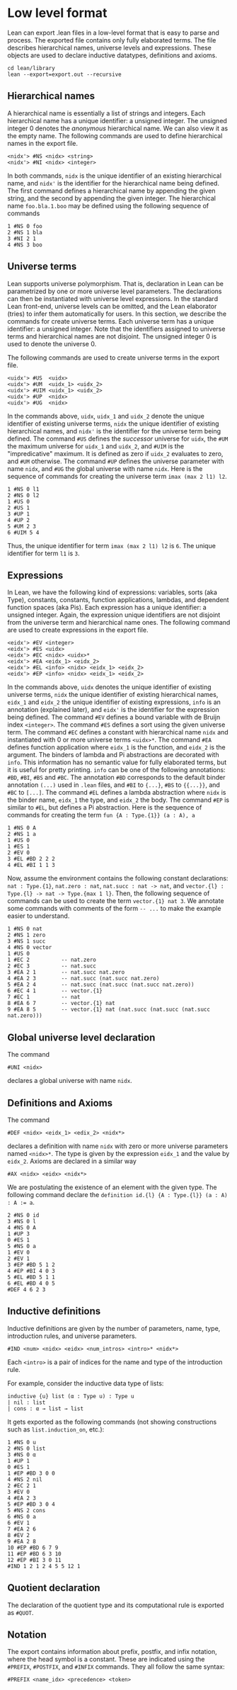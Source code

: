 Low level format
================

Lean can export .lean files in a low-level format that is easy to parse and process.
The exported file contains only fully elaborated terms.
The file describes hierarchical names, universe levels and expressions.
These objects are used to declare inductive datatypes, definitions and axioms.

```
cd lean/library
lean --export=export.out --recursive
```

Hierarchical names
------------------

A hierarchical name is essentially a list of strings and integers.
Each hierarchical name has a unique identifier: a unsigned integer.
The unsigned integer 0 denotes the _anonymous_ hierarchical name.
We can also view it as the empty name.
The following commands are used to define hierarchical names in the export file.

```
<nidx'> #NS <nidx> <string>
<nidx'> #NI <nidx> <integer>
```

In both commands, `nidx` is the unique identifier of an existing hierarchical name,
and `nidx'` is the identifier for the hierarchical name being defined.
The first command defines a hierarchical name by appending the given string,
and the second by appending the given integer.
The hierarchical name `foo.bla.1.boo` may be defined using the following sequence of commands

```
1 #NS 0 foo
2 #NS 1 bla
3 #NI 2 1
4 #NS 3 boo
```

Universe terms
---------------

Lean supports universe polymorphism.
That is, declaration in Lean can be parametrized by one or more universe level parameters.
The declarations can then be instantiated with universe level expressions.
In the standard Lean front-end, universe levels can be omitted, and the Lean elaborator (tries) to infer them automatically for users.
In this section, we describe the commands for create universe terms.
Each universe term has a unique identifier: a unsigned integer.
Note that the identifiers assigned to universe terms and hierarchical names are not disjoint.
The unsigned integer 0 is used to denote the universe 0.

The following commands are used to create universe terms in the export file.

```
<uidx'> #US  <uidx>
<uidx'> #UM  <uidx_1> <uidx_2>
<uidx'> #UIM <uidx_1> <uidx_2>
<uidx'> #UP  <nidx>
<uidx'> #UG  <nidx>
```

In the commands above, `uidx`, `uidx_1` and `uidx_2` denote the unique identifier of existing universe terms,
`nidx` the unique identifier of existing hierarchical names, and `nidx'` is the identifier for the universe
term being defined. The command `#US` defines the _successor_ universe for `uidx`, the `#UM` the maximum universe for `uidx_1` and `uidx_2`,
and `#UIM` is the "impredicative" maximum. It is defined as zero if `uidx_2` evaluates to zero, and `#UM` otherwise.
The command `#UP` defines the universe parameter with name `nidx`, and `#UG` the global universe with name `nidx`.
Here is the sequence of commands for creating the universe term `imax (max 2 l1) l2`.
```
1 #NS 0 l1
2 #NS 0 l2
1 #US 0
2 #US 1
3 #UP 1
4 #UP 2
5 #UM 2 3
6 #UIM 5 4
```
Thus, the unique identifier for term `imax (max 2 l1) l2` is `6`. The unique identifier for term `l1` is `3`.

Expressions
-----------

In Lean, we have the following kind of expressions:
variables, sorts (aka Type), constants, constants, function applications, lambdas, and dependent function spaces (aka Pis).
Each expression has a unique identifier: a unsigned integer.
Again, the expression unique identifiers are not disjoint from the universe term and hierarchical name ones.
The following command are used to create expressions in the export file.
```
<eidx'> #EV <integer>
<eidx'> #ES <uidx>
<eidx'> #EC <nidx> <uidx>*
<eidx'> #EA <eidx_1> <eidx_2>
<eidx'> #EL <info> <nidx> <eidx_1> <eidx_2>
<eidx'> #EP <info> <nidx> <eidx_1> <eidx_2>
```
In the commands above, `uidx` denotes the unique identifier of existing universe terms,
`nidx` the unique identifier of existing hierarchical names, `eidx_1` and `eidx_2` the unique
identifier of existing expressions, `info` is an annotation (explained later), and
`eidx'` is the identifier for the expression being defined.
The command `#EV` defines a bound variable with de Bruijn index `<integer>`.
The command `#ES` defines a sort using the given universe term.
The command `#EC` defines a constant with hierarchical name `nidx` and instantiated with 0 or more
universe terms `<uidx>*`.
The command `#EA` defines function application where `eidx_1` is the function, and `eidx_2` is the argument.
The binders of lambda and Pi abstractions are decorated with `info`.
This information has no semantic value for fully elaborated terms, but it is useful for pretty printing.
`info` can be one of the following annotations: `#BD`, `#BI`, `#BS` and `#BC`. The annotation `#BD` corresponds to
the default binder annotation `(...)` used in `.lean` files, and `#BI` to `{...}`, `#BS` to `{{...}}`, and
`#BC` to `[...]`.
The command `#EL` defines a lambda abstraction where `nidx` is the binder name, `eidx_1` the type, and
`eidx_2` the body. The command `#EP` is similar to `#EL`, but defines a Pi abstraction.
Here is the sequence of commands for creating the term `fun {A : Type.{1}} (a : A), a`
```
1 #NS 0 A
2 #NS 1 a
1 #US 0
1 #ES 1
2 #EV 0
3 #EL #BD 2 2 2
4 #EL #BI 1 1 3
```
Now, assume the environment contains the following constant declarations:
`nat : Type.{1}`, `nat.zero : nat`, `nat.succ : nat -> nat`, and `vector.{l} : Type.{l} -> nat -> Type.{max 1 l}`.
Then, the following sequence of commands can be used to create the term `vector.{1} nat 3`.
We annotate some commands with comments of the form `-- ...` to make the example easier to understand.
```
1 #NS 0 nat
2 #NS 1 zero
3 #NS 1 succ
4 #NS 0 vector
1 #US 0
1 #EC 2          -- nat.zero
2 #EC 3          -- nat.succ
3 #EA 2 1        -- nat.succ nat.zero
4 #EA 2 3        -- nat.succ (nat.succ nat.zero)
5 #EA 2 4        -- nat.succ (nat.succ (nat.succ nat.zero))
6 #EC 4 1        -- vector.{1}
7 #EC 1          -- nat
8 #EA 6 7        -- vector.{1} nat
9 #EA 8 5        -- vector.{1} nat (nat.succ (nat.succ (nat.succ nat.zero)))
```

Global universe level declaration
---------------------------------

The command
```
#UNI <nidx>
```
declares a global universe with name `nidx`.

Definitions and Axioms
----------------------

The command
```
#DEF <nidx> <eidx_1> <edix_2> <nidx*>
```
declares a definition with name `nidx` with zero or more universe parameters named `<nidx>*`.
The type is given by the expression `eidx_1` and the value by `eidx_2`.
Axioms are declared in a similar way
```
#AX <nidx> <eidx> <nidx*>
```
We are postulating the existence of an element with the given type.
The following command declare the `definition id.{l} {A : Type.{l}} (a : A) : A := a`.
```
2 #NS 0 id
3 #NS 0 l
4 #NS 0 A
1 #UP 3
0 #ES 1
5 #NS 0 a
1 #EV 0
2 #EV 1
3 #EP #BD 5 1 2
4 #EP #BI 4 0 3
5 #EL #BD 5 1 1
6 #EL #BD 4 0 5
#DEF 4 6 2 3
```

Inductive definitions
---------------------

Inductive definitions are given by the number of parameters, name, type,
introduction rules, and universe parameters.
```
#IND <num> <nidx> <eidx> <num_intros> <intro>* <nidx*>
```
Each `<intro>` is a pair of indices for the name and type of the introduction rule.

For example, consider the inductive data type of lists:
```lean
inductive {u} list (α : Type u) : Type u
| nil : list
| cons : α → list → list
```
It gets exported as the following commands (not showing constructions such as
`list.induction_on`, etc.):
```
1 #NS 0 u
2 #NS 0 list
3 #NS 0 α
1 #UP 1
0 #ES 1
1 #EP #BD 3 0 0
4 #NS 2 nil
2 #EC 2 1
3 #EV 0
4 #EA 2 3
5 #EP #BD 3 0 4
5 #NS 2 cons
6 #NS 0 a
6 #EV 1
7 #EA 2 6
8 #EV 2
9 #EA 2 8
10 #EP #BD 6 7 9
11 #EP #BD 6 3 10
12 #EP #BI 3 0 11
#IND 1 2 1 2 4 5 5 12 1
```

Quotient declaration
--------------------

The declaration of the quotient type and its computational rule is exported as
`#QUOT`.

Notation
--------

The export contains information about prefix, postfix, and infix notation,
where the head symbol is a constant.
These are indicated using the `#PREFIX`, `#POSTFIX`, and `#INFIX` commands.
They all follow the same syntax:

```
#PREFIX <name_idx> <precedence> <token>
```
